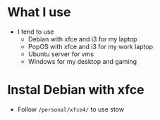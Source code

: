 # What I use

- I tend to use
    - Debian with xfce and i3 for my laptop
    - PopOS with xfce and i3 for my work laptop
    - Ubuntu server for vms
    - Windows for my desktop and gaming



# Instal Debian with xfce

- Follow `/personal/xfce4/` to use stow
